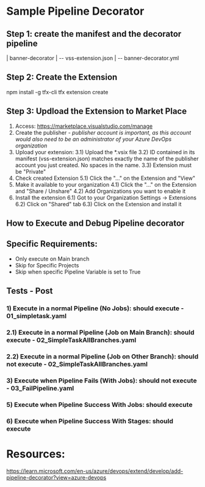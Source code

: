 # Sample Pipeline Decorator

## Step 1: create the manifest and the decorator pipeline

| banner-decorator
| -- vss-extension.json
| -- banner-decorator.yml

## Step 2: Create the Extension
npm install -g tfx-cli
tfx extension create

## Step 3: Updload the Extension to Market Place
1) Access: https://marketplace.visualstudio.com/manage
2) Create the publisher - *publisher account is important, as this account would also need to be an administrator of your Azure DevOps organization*
3) Upload your extension:
    3.1) Upload the *.vsix file
    3.2) ID contained in its manifest (vss-extension.json) matches exactly the name of the publisher account you just created. No spaces in the name.
    3.3) Extension must be "Private"
4) Check created Extension
    5.1) Click the "..." on the Extension and "View"
5) Make it available to your organization
    4.1) Click the "..." on the Extension and "Share / Unshare"
    4.2) Add Organizations you want to enable it
6) Install the extension
    6.1) Got to your Organization Settings -> Extensions
    6.2) Click on "Shared" tab
    6.3) Click on the Extension and install it

## How to Execute and Debug Pipeline decorator

## Specific Requirements:
- Only execute on Main branch
- Skip for Specific Projects
- Skip when specific Pipeline Variable is set to True

## Tests - Post
### 1) Execute in a normal Pipeline (No Jobs): should execute - 01_simpletask.yaml
### 2.1) Execute in a normal Pipeline (Job on Main Branch): should execute - 02_SimpleTaskAllBranches.yaml
### 2.2) Execute in a normal Pipeline (Job on Other Branch): should not execute - 02_SimpleTaskAllBranches.yaml
### 3) Execute when Pipeline Fails (With Jobs): should not execute - 03_FailPipeline.yaml
### 5) Execute when Pipeline Success With Jobs: should execute
### 6) Execute when Pipeline Success With Stages: should execute


# Resources:
https://learn.microsoft.com/en-us/azure/devops/extend/develop/add-pipeline-decorator?view=azure-devops
